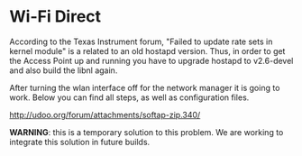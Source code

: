 # Wi-Fi Direct

According to the Texas Instrument forum, "Failed to update rate sets in kernel module" is a related to an old hostapd version. 
Thus, in order to get the Access Point up and running you have to upgrade hostapd to v2.6-devel and also build the libnl again.

After turning the wlan interface off for the network manager it is going to work.
Below you can find all steps, as well as configuration files.

<a href="http://udoo.org/forum/attachments/softap-zip.340/" target="_blank">http://udoo.org/forum/attachments/softap-zip.340/</a>

<strong>WARNING</strong>: this is a temporary solution to this problem. We are working to integrate this solution in future builds.
